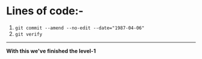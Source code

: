 # Lines of code:-
1. `git commit --amend --no-edit --date="1987-04-06"`
2. `git verify`
---
**With this we've finished the level-1**
